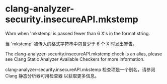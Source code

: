 # clang-analyzer-security.insecureAPI.mkstemp

Warn when 'mkstemp' is passed fewer than 6 X's in the format string.

当 'mkstemp' 被传入的格式字符串中包含少于 6 个 X 时发出警告。

The clang-analyzer-security.insecureAPI.mkstemp check is an alias, please see Clang Static Analyzer Available Checkers for more information.

clang-analyzer-security.insecureAPI.mkstemp 检查项是一个别名，请参阅 Clang 静态分析器可用检查器 以获取更多信息。

